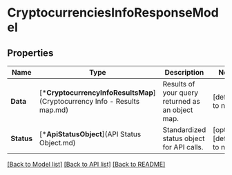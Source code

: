 # CryptocurrenciesInfoResponseModel

## Properties
Name | Type | Description | Notes
------------ | ------------- | ------------- | -------------
**Data** | [***CryptocurrencyInfoResultsMap**](Cryptocurrency Info - Results map.md) | Results of your query returned as an object map. | [default to null]
**Status** | [***ApiStatusObject**](API Status Object.md) | Standardized status object for API calls. | [optional] [default to null]

[[Back to Model list]](../README.md#documentation-for-models) [[Back to API list]](../README.md#documentation-for-api-endpoints) [[Back to README]](../README.md)


